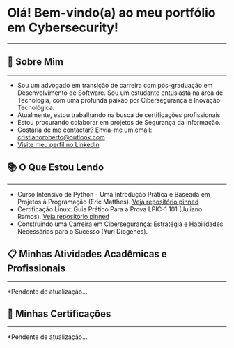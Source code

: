# Olá! Bem-vindo(a) ao meu portfólio em Cybersecurity!
***


## 👤 Sobre Mim
***
- Sou um advogado em transição de carreira com pós-graduação em Desenvolvimento de Software. Sou um estudante entusiasta na área de Tecnologia, com uma profunda paixão por Cibersegurança e Inovação Tecnológica.
-	Atualmente, estou trabalhando na busca de certificações profissionais.
-	Estou procurando colaborar em projetos de Segurança da Informação.
- Gostaria de me contactar? Envia-me um email: cristianoroberto@outlook.com
- [Visite meu perfil no LinkedIn](https://www.linkedin.com/in/cristianoroberto/)

## 📚 O Que Estou Lendo
***
- Curso Intensivo de Python - Uma Introdução Prática e Baseada em Projetos à Programação (Eric Matthes). [Veja repositório pinned](https://github.com/cristianoGitHub/python_estudio)
- Certificação Linux: Guia Prático Para a Prova LPIC-1 101 (Juliano Ramos). [Veja repositório pinned](https://github.com/cristianoGitHub/shell_studio)
- Construindo uma Carreira em Cibersegurança: Estratégia e Habilidades Necessárias para o Sucesso (Yuri Diogenes).

## 📋 Minhas Atividades Acadêmicas e Profissionais
***
*Pendente de atualização...


## 📃 Minhas Certificações
***
*Pendente de atualização...
